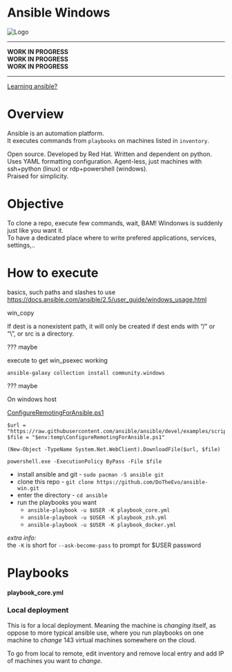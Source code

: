 # Ansible Windows

![Logo](https://i.imgur.com/SkSns0O.png)

-----------------

**WORK IN PROGRESS**<br>
**WORK IN PROGRESS**<br>
**WORK IN PROGRESS**

---------------

[Learning ansible?](https://www.youtube.com/watch?v=goclfp6a2IQ&list=PL2_OBreMn7FqZkvMYt6ATmgC0KAGGJNAN)

# Overview

Ansible is an automation platform.<br>
It executes commands from `playbooks` on machines listed in `inventory`.

Open source. Developed by Red Hat.
Written and dependent on python. Uses YAML formatting configuration.
Agent-less, just machines with ssh+python (linux) or
rdp+powershell (windows).<br>
Praised for simplicity.

# Objective

To clone a repo, execute few commands, wait,
BAM! Windonws is suddenly just like you want it.<br>
To have a dedicated place where to write prefered applications, services, settings,..

# How to execute

basics, such paths and slashes to use 
https://docs.ansible.com/ansible/2.5/user_guide/windows_usage.html


win_copy

If dest is a nonexistent path, it will only be created if dest ends with “/” or “\”, or src is a directory.

??? maybe

execute to get win_psexec working

`ansible-galaxy collection install community.windows`

??? maybe

On windows host 

[ConfigureRemotingForAnsible.ps1](https://github.com/ansible/ansible/blob/devel/examples/scripts/ConfigureRemotingForAnsible.ps1)

    $url = "https://raw.githubusercontent.com/ansible/ansible/devel/examples/scripts/ConfigureRemotingForAnsible.ps1"
    $file = "$env:temp\ConfigureRemotingForAnsible.ps1"

    (New-Object -TypeName System.Net.WebClient).DownloadFile($url, $file)

    powershell.exe -ExecutionPolicy ByPass -File $file

* install ansible and git - `sudo pacman -S ansible git`
* clone this repo - `git clone https://github.com/DoTheEvo/ansible-win.git`
* enter the directory - `cd ansible`
* run the playbooks you want
    * `ansible-playbook -u $USER -K playbook_core.yml`
    * `ansible-playbook -u $USER -K playbook_zsh.yml`
    * `ansible-playbook -u $USER -K playbook_docker.yml`

*extra info:*<br>
the `-K` is short for `--ask-become-pass` to prompt for $USER password

# Playbooks

#### playbook_core.yml


### Local deployment

This is for a local deployment.
Meaning the machine is *changing* itself,
as oppose to more typical ansible use, where you run playbooks on one machine
to *change* 143 virtual machines somewhere on the cloud.

To go from local to remote, edit inventory and remove local entry
and add IP of machines you want to *change*.
